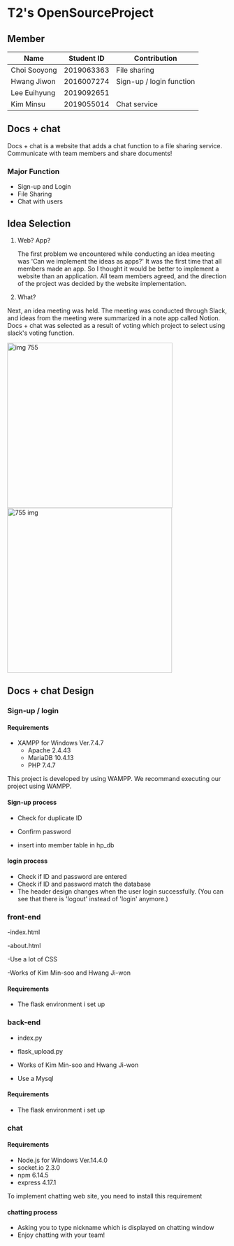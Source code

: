 # T2's OpenSourceProject

## Member
|Name|Student ID|Contribution|
|---|-----|----------|
|Choi Sooyong|2019063363| File sharing
|Hwang Jiwon|2016007274| Sign-up / login function
|Lee Euihyung|2019092651| 
|Kim Minsu|2019055014|Chat service

## Docs + chat
Docs + chat is a website that adds a chat function to a file sharing service. Communicate with team members and share documents!

### Major Function
- Sign-up and Login
- File Sharing
- Chat with users


## Idea Selection

1. Web? App?

   The first problem we encountered while conducting an idea meeting was 'Can we implement the ideas as apps?'
   It was the first time that all members made an app. So I thought it would be better to implement a website than an application. All team members agreed, and the direction of the project was decided by the website implementation.

2. What?

  Next, an idea meeting was held. The meeting was conducted through Slack, and ideas from the meeting were summarized in a note app called Notion. Docs + chat was selected as a result of voting which project to select using slack's voting function.

 <img width="378" alt="img 755" src="https://user-images.githubusercontent.com/56688064/85732806-a2764b80-b736-11ea-9dca-f33b75bcc2a6.png">
<img width="377" alt="755 img" src="https://user-images.githubusercontent.com/56688064/85732814-a3a77880-b736-11ea-9a39-fcf54ee411a9.png">



## Docs + chat Design

   ### Sign-up / login
   
   #### Requirements
   - XAMPP for Windows Ver.7.4.7
      - Apache 2.4.43
      - MariaDB 10.4.13
      - PHP 7.4.7

   This project is developed by using WAMPP. We recommand executing our project using WAMPP.

   
   #### Sign-up process
   - Check for duplicate ID
   
   - Confirm password
   
   - insert into member table in hp_db
   
   
   #### login process
   - Check if ID and password are entered
   - Check if ID and password match the database
   - The header design changes when the user login successfully. (You can see that there is 'logout' instead of 'login' anymore.)

   ### front-end
   -index.html
   
   -about.html
   
   -Use a lot of CSS
   
   -Works of Kim Min-soo and Hwang Ji-won
   
   #### Requirements
   
   - The flask environment i set up
   
   ### back-end
   - index.py
   
   - flask_upload.py
   
   - Works of Kim Min-soo and Hwang Ji-won
   
   - Use a Mysql
   
   #### Requirements
   - The flask environment i set up
   
   ### chat
   
   #### Requirements
   - Node.js for Windows Ver.14.4.0
   - socket.io 2.3.0
   - npm 6.14.5
   - express 4.17.1
   
   To implement chatting web site, you need to install this requirement
   
   #### chatting process
   - Asking you to type nickname which is displayed on chatting window
   - Enjoy chatting with your team!
